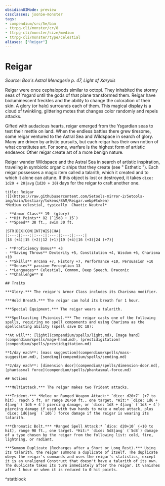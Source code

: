 ```yaml
---
obsidianUIMode: preview
cssclasses: json5e-monster
tags:
- compendium/src/5e/bam
- ttrpg-cli/monster/cr/8
- ttrpg-cli/monster/size/medium
- ttrpg-cli/monster/type/celestial
aliases: ["Reigar"]
---
```

# Reigar
*Source: Boo's Astral Menagerie p. 47, Light of Xaryxis*  

Reigar were once cephalopods similar to octopi. They inhabited the stormy seas of Ysgard until the gods of that plane transformed them. Reigar have bioluminescent freckles and the ability to change the coloration of their skin. A glory (or halo) surrounds each of them. This magical display is a cloud of twinkling, glittering motes that changes color randomly and repels attacks.

Gifted with audacious hearts, reigar emerged from the Ysgardian seas to test their mettle on land. When the endless battles there grew tiresome, some reigar ventured to the Astral Sea and Wildspace in search of glory. Many are driven by artistic pursuits, but each reigar has their own notion of what constitutes art. For some, warfare is the highest form of artistic endeavor. Other reigar create art of a more benign nature.

Reigar wander Wildspace and the Astral Sea in search of artistic inspiration, traveling in symbiotic organic ships that they create (see " Esthetic "). Each reigar possesses a magic item called a talarith, which it created and to which it alone can attune. If this object is lost or destroyed, it takes `dice: 1d20 + 20|avg` (`1d20 + 20`) days for the reigar to craft another one.

```ad-statblock
title: Reigar
![](https://raw.githubusercontent.com/5etools-mirror-2/5etools-img/main/bestiary/tokens/BAM/Reigar.webp#token)
*Medium celestial, typically  Chaotic Neutral*

- **Armor Class** 19  (glory)
- **Hit Points** 82 (`15d8 + 15`)
- **Speed** 30 ft., swim 30 ft.

|STR|DEX|CON|INT|WIS|CHA|
|:---:|:---:|:---:|:---:|:---:|:---:|
|18 (+4)|15 (+2)|12 (+1)|19 (+4)|16 (+3)|24 (+7)|

- **Proficiency Bonus** +3
- **Saving Throws** Dexterity +5, Constitution +4, Wisdom +6, Charisma +10
- **Skills** Arcana +7, History +7, Performance +10, Persuasion +10
- **Senses** passive Perception 13
- **Languages** Celestial, Common, Deep Speech, Draconic
- **Challenge** 8

## Traits

***Glory.*** The reigar's Armor Class includes its Charisma modifier.

***Hold Breath.*** The reigar can hold its breath for 1 hour.

***Special Equipment.*** The reigar wears a talarith.

***Spellcasting (Psionics).*** The reigar casts one of the following spells, requiring no spell components and using Charisma as the spellcasting ability (spell save DC 18):

**At will**: [light](compendium/spells/light.md), [mage hand](compendium/spells/mage-hand.md), [prestidigitation](compendium/spells/prestidigitation.md)

**1/day each**: [mass suggestion](compendium/spells/mass-suggestion.md), [sending](compendium/spells/sending.md)

**2/day each**: [dimension door](compendium/spells/dimension-door.md), [phantasmal force](compendium/spells/phantasmal-force.md)

## Actions

***Multiattack.*** The reigar makes two Trident attacks.

***Trident.*** *Melee or Ranged Weapon Attack:* `dice: d20+7` (+7 to hit), reach 5 ft. or range 20/60 ft., one target. *Hit:* `dice: 1d6 + 4|avg` (`1d6 + 4`) piercing damage, or `dice: 1d8 + 4|avg` (`1d8 + 4`) piercing damage if used with two hands to make a melee attack, plus `dice: 1d6|avg` (`1d6`) force damage if the reigar is wearing its talarith.

***Chromatic Bolt.*** *Ranged Spell Attack:* `dice: d20+10` (+10 to hit), range 90 ft., one target. *Hit:* `dice: 5d8|avg` (`5d8`) damage of a type chosen by the reigar from the following list: cold, fire, lightning, or radiant.

***Summon Duplicate (Recharges after a Short or Long Rest).*** Using its talarith, the reigar summons a duplicate of itself. The duplicate obeys the reigar's commands and uses the reigar's statistics, except it is an unaligned Construct that doesn't have a talarith of its own. The duplicate takes its turn immediately after the reigar. It vanishes after 1 hour or when it is reduced to 0 hit points.
```
^statblock